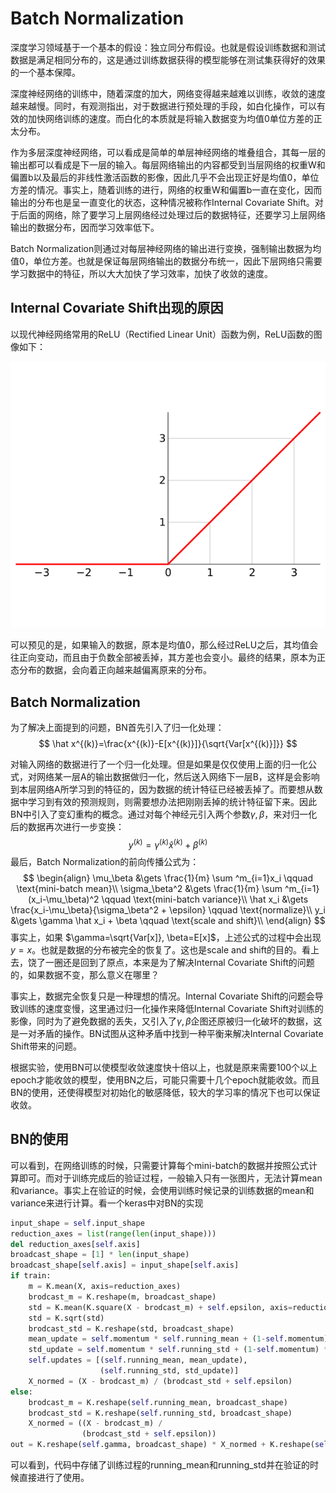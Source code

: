 # Batch Normalization

深度学习领域基于一个基本的假设：独立同分布假设。也就是假设训练数据和测试数据是满足相同分布的，这是通过训练数据获得的模型能够在测试集获得好的效果的一个基本保障。

深度神经网络的训练中，随着深度的加大，网络变得越来越难以训练，收敛的速度越来越慢。同时，有观测指出，对于数据进行预处理的手段，如白化操作，可以有效的加快网络训练的速度。而白化的本质就是将输入数据变为均值0单位方差的正太分布。

作为多层深度神经网络，可以看成是简单的单层神经网络的堆叠组合，其每一层的输出都可以看成是下一层的输入。每层网络输出的内容都受到当层网络的权重W和偏置b以及最后的非线性激活函数的影像，因此几乎不会出现正好是均值0，单位方差的情况。事实上，随着训练的进行，网络的权重W和偏置b一直在变化，因而输出的分布也是呈一直变化的状态，这种情况被称作Internal Covariate Shift。对于后面的网络，除了要学习上层网络经过处理过后的数据特征，还要学习上层网络输出的数据分布，因而学习效率低下。

Batch Normalization则通过对每层神经网络的输出进行变换，强制输出数据为均值0，单位方差。也就是保证每层网络输出的数据分布统一，因此下层网络只需要学习数据中的特征，所以大大加快了学习效率，加快了收敛的速度。

## Internal Covariate Shift出现的原因

以现代神经网络常用的ReLU（Rectified Linear Unit）函数为例，ReLU函数的图像如下：

![212-dl-basics-11-01](212-dl-basics-11/212-dl-basics-11-01.png)

可以预见的是，如果输入的数据，原本是均值0，那么经过ReLU之后，其均值会往正向变动，而且由于负数全部被丢掉，其方差也会变小。最终的结果，原本为正态分布的数据，会向着正向越来越偏离原来的分布。

##  Batch Normalization

为了解决上面提到的问题，BN首先引入了归一化处理：
$$
\hat x^{(k)}=\frac{x^{(k)}-E[x^{(k)}]}{\sqrt{Var[x^{(k)}]}}
$$

对输入网络的数据进行了一个归一化处理。但是如果是仅仅使用上面的归一化公式，对网络某一层A的输出数据做归一化，然后送入网络下一层B，这样是会影响到本层网络A所学习到的特征的，因为数据的统计特征已经被丢掉了。而要想从数据中学习到有效的预测规则，则需要想办法把刚刚丢掉的统计特征留下来。因此BN中引入了变幻重构的概念。通过对每个神经元引入两个参数$\gamma, \beta$，来对归一化后的数据再次进行一步变换：
$$
y^{(k)}=\gamma^{(k)} \hat x^{(k)} + \beta^{(k)}
$$
最后，Batch Normalization的前向传播公式为：
$$
\begin{align}
\mu_\beta &\gets \frac{1}{m} \sum ^m_{i=1}x_i  \qquad \text{mini-batch mean}\\
\sigma_\beta^2 &\gets \frac{1}{m} \sum ^m_{i=1}(x_i-\mu_\beta)^2  \qquad \text{mini-batch variance}\\
\hat x_i &\gets \frac{x_i-\mu_\beta}{\sigma_\beta^2 + \epsilon}  \qquad \text{normalize}\\
y_i &\gets \gamma \hat x_i + \beta  \qquad \text{scale and shift}\\
\end{align}
$$
事实上，如果 $\gamma=\sqrt{Var[x]},  \beta=E[x]$，上述公式的过程中会出现$y=x$。也就是数据的分布被完全的恢复了。这也是scale and shift的目的。看上去，饶了一圈还是回到了原点，本来是为了解决Internal Covariate Shift的问题的，如果数据不变，那么意义在哪里？

事实上，数据完全恢复只是一种理想的情况。Internal Covariate Shift的问题会导致训练的速度变慢，这里通过归一化操作来降低Internal Covariate Shift对训练的影像，同时为了避免数据的丢失，又引入了$\gamma, \beta$企图还原被归一化破坏的数据，这是一对矛盾的操作。BN试图从这种矛盾中找到一种平衡来解决Internal Covariate Shift带来的问题。

根据实验，使用BN可以使模型收敛速度快十倍以上，也就是原来需要100个以上epoch才能收敛的模型，使用BN之后，可能只需要十几个epoch就能收敛。而且BN的使用，还使得模型对初始化的敏感降低，较大的学习率的情况下也可以保证收敛。

## BN的使用

可以看到，在网络训练的时候，只需要计算每个mini-batch的数据并按照公式计算即可。而对于训练完成后的验证过程，一般输入只有一张图片，无法计算mean和variance。事实上在验证的时候，会使用训练时候记录的训练数据的mean和variance来进行计算。看一个keras中对BN的实现

```python
input_shape = self.input_shape
reduction_axes = list(range(len(input_shape)))
del reduction_axes[self.axis]
broadcast_shape = [1] * len(input_shape)
broadcast_shape[self.axis] = input_shape[self.axis]
if train:
    m = K.mean(X, axis=reduction_axes)
    brodcast_m = K.reshape(m, broadcast_shape)
    std = K.mean(K.square(X - brodcast_m) + self.epsilon, axis=reduction_axes)
    std = K.sqrt(std)
    brodcast_std = K.reshape(std, broadcast_shape)
    mean_update = self.momentum * self.running_mean + (1-self.momentum) * m
    std_update = self.momentum * self.running_std + (1-self.momentum) * std
    self.updates = [(self.running_mean, mean_update),
                    (self.running_std, std_update)]
    X_normed = (X - brodcast_m) / (brodcast_std + self.epsilon)
else:
    brodcast_m = K.reshape(self.running_mean, broadcast_shape)
    brodcast_std = K.reshape(self.running_std, broadcast_shape)
    X_normed = ((X - brodcast_m) /
                (brodcast_std + self.epsilon))
out = K.reshape(self.gamma, broadcast_shape) * X_normed + K.reshape(self.beta, broadcast_shape)
```

可以看到，代码中存储了训练过程的running_mean和running_std并在验证的时候直接进行了使用。